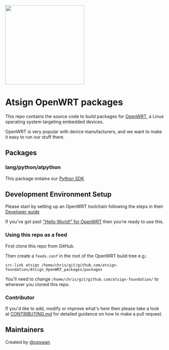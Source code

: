 <img width=250px src="https://atsign.dev/assets/img/atPlatform_logo_gray.svg?sanitize=true">

# Atsign OpenWRT packages

This repo contains the source code to build packages for
[OpenWRT](https://openwrt.org/), a Linux operating system targeting embedded
devices.

OpenWRT is very popular with device manufacturers, and we want to make it
easy to run our stuff there.

## Packages

### lang/python/atpython

This package ontains our
[Python SDK](https://github.com/atsign-foundation/at_python)

## Development Environment Setup

Please start by setting up an OpenWRT toolchain following the steps in their
[Developer guide](https://openwrt.org/docs/guide-developer/start)

If you've got past
["Hello World!" for OpenWRT](https://openwrt.org/docs/guide-developer/helloworld/start)
then you're ready to use this.

### Using this repo as a feed

First clone this repo from GitHub.

Then create a `feeds.conf` in the root of the OpenWRT build tree e.g.:

```
src-link atsign /home/chris/git/github.com/atsign-foundation/Atsign_OpenWRT_packages/packages
```

You'll need to change `/home/chris/git/github.com/atsign-foundation/`
to wherever you cloned this repo.

### Contributor

If you'd like to add, modify or improve what's here then please take a look at
[CONTRIBUTING.md](CONTRIBUTING.md) for detailed guidance on how to make a pull
request.

## Maintainers

Created by [@cpswan](https://github.com/cpswan)
